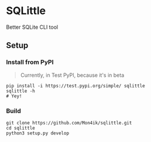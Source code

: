# SQLittle
Better SQLite CLI tool

## Setup
### Install from PyPI
> Currently, in Test PyPI, because it's in beta 
```shell
pip install -i https://test.pypi.org/simple/ sqlittle
sqlittle -h
# Yey!
```
### Build
```shell
git clone https://github.com/Mon4ik/sqlittle.git
cd sqlittle
python3 setup.py develop
```